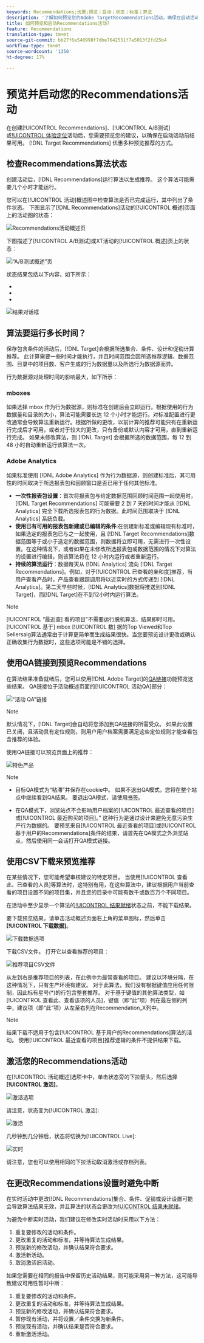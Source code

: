 ```yaml
---
keywords: Recommendations;优惠;预览；启动；状态；标准；算法
description: '了解如何预览您的Adobe TargetRecommendations活动，确保在启动活动之前可获得结果。 '
title: 如何预览和启动Recommendations活动?
feature: Recommendations
translation-type: tm+mt
source-git-commit: bb27f6e540998f7dbe7642551f7a5013f2fd25b4
workflow-type: tm+mt
source-wordcount: '1350'
ht-degree: 17%

---
```



# 预览并启动您的Recommendations活动

在创建[!UICONTROL Recommendations]、[!UICONTROL A/B测试]或[!UICONTROL 体验定位](XT)活动后，您需要预览您的建议，以确保在启动活动前结果可用。 [](/help/c-recommendations/recommendations-as-an-offer.md)[!DNL Target Recommendations] 优惠多种预览推荐的方式。

## 检查Recommendations算法状态

创建活动后，[!DNL Recommendations]运行算法以生成推荐。 这个算法可能需要几个小时才能运行。

您可以在[!UICONTROL 活动]概述图中检查算法是否已完成运行，其中列出了条件状态。 下图显示了[!DNL Recommendations]活动的[!UICONTROL 概述]页面上的活动图的状态：

![Recommendations活动概述页](/help/c-recommendations/t-create-recs-activity/assets/recs-overview.png)

下图描述了[!UICONTROL A/B测试]或XT活动的[!UICONTROL 概述]页上的状态：

![“A/B测试概述”页](/help/c-recommendations/t-create-recs-activity/assets/ab-overview.png)

状态结果包括以下内容，如下所示：

* [!UICONTROL 结果就绪]:指示算法已返回结果
* [!UICONTROL 结果未就绪]:指示算法尚未完成运行。
* [!UICONTROL 源失败]:指示无法检索自定义条件源文件。

![结果对话框](/help/c-recommendations/c-algorithms/assets/criteria_status_multi.png)

## 算法要运行多长时间？

保存包含条件的活动后，[!DNL Target]会根据所选集合、条件、设计和促销计算推荐。 此计算需要一些时间才能执行，并且时间范围会因所选推荐逻辑、数据范围、目录中的项目数、客户生成的行为数据量以及所选行为数据源而异。

行为数据源对处理时间的影响最大，如下所示：

### mboxes

如果选择 mbox 作为行为数据源，则标准在创建后会立即运行。根据使用的行为数据量和目录的大小，算法可能需要长达 12 个小时才能运行。对标准配置进行更改通常会导致算法重新运行。根据所做的更改，以前计算的推荐可能只有在重新运行完成后才可用，或者对于较大的更改，只有备份或默认内容才可用，直到重新运行完成。 如果未修改算法，则 [!DNL Target] 会根据所选的数据范围，每 12 到 48 小时自动重新运行该算法一次。

### Adobe Analytics

如果标准使用 [!DNL Adobe Analytics] 作为行为数据源，则创建标准后，其可用性的时间取决于所选报表包和回顾窗口是否已用于任何其他标准。

* **一次性报表包设置**：首次将报表包与给定数据范围回顾时间范围一起使用时，[!DNL Target Recommendations] 可能需要 2 到 7 天的时间才能从 [!DNL Analytics] 完全下载所选报表包的行为数据。此时间范围取决于 [!DNL Analytics] 系统负载。
* **使用已有可用的报表包新建或已编辑的条件**:在创建新标准或编辑现有标准时，如果选定的报表包已与之一起使用，且 [!DNL Target Recommendations]数据范围等于或小于选定的数据范围，则数据将立即可用，无需进行一次性设置。在这种情况下，或者如果在未修改所选报表包或数据范围的情况下对算法的设置进行编辑，则该算法将在 12 小时内运行或者重新运行。
* **持续的算法运行**：数据每天从 [!DNL Analytics] 流向 [!DNL Target Recommendations]。例如，对于[!UICONTROL 已查看的亲和度]推荐，当用户查看产品时，产品查看跟踪调用将以近实时的方式传递到 [!DNL Analytics]。第二天早些时候，[!DNL Analytics]数据将推送到[!DNL Target]，而[!DNL Target]在不到12小时内运行算法。

>[!NOTE]
>
>[!UICONTROL “最近查] 看的项目”不需要运行脱机算法，结果即时可用。[!UICONTROL 基于] mbox [!UICONTROL 数] 据的Top Viewed和Top Sellersalg算法通常由于计算更简单而生成结果很快。当您要预览设计更改或确认正确收集行为数据时，这些选项可能是不错的选择。

## 使用QA链接到预览Recommendations

在算法结果准备就绪后，您可以使用[!DNL Adobe Target]的[QA链接](/help/c-activities/c-activity-qa/activity-qa.md)功能预览这些结果。 QA链接位于活动概述页面的[!UICONTROL 活动QA]部分：

![“活动 QA”链接](/help/c-recommendations/t-create-recs-activity/assets/qa-link.png)

>[!NOTE]
>
>默认情况下，[!DNL Target]会自动将您添加到QA链接的所需受众。 如果此设置已关闭，且活动具有定位规则，则用户用户档案需要满足这些定位规则才能查看包含推荐的体验。

使用QA链接可以预览页面上的推荐：

![特色产品](/help/c-recommendations/t-create-recs-activity/assets/featured-products.png)

>[!NOTE]
>
>* 目标QA模式为“粘滞”并保存在cookie中。 如果不退出QA模式，您将在整个站点中继续看到QA结果。 要退出QA模式，请使用[书签](/help/c-activities/c-activity-qa/activity-qa-bookmark.md)。
   >
   >
* 在QA模式下，浏览站点不会影响用户档案的[!UICONTROL 最近查看的项目]或[!UICONTROL 最近购买的项目]。” 这种行为是通过设计来避免无意污染生产行为数据的。 要预览来自[!UICONTROL 最近查看的项目]或[!UICONTROL 基于用户的Recommendations]条件的结果，请首先在QA模式之外浏览站点，然后使用同一会话打开QA模式链接。


## 使用CSV下载来预览推荐

在某些情况下，您可能希望审核建议的特定项目。 当使用[!UICONTROL 查看此、已查看的人员]等算法时，这特别有用，在这些算法中，建议根据用户当前查看的项目设置不同的项目集，并且您的目录中可能有数千或数百万个不同项目。

在活动中至少显示一个算法的[!UICONTROL 结果就绪]状态之前，不能下载结果。

要下载预览结果，请单击活动概述页面右上角的菜单图标，然后单击&#x200B;**[!UICONTROL 下载数据]**。

![下载数据选项](/help/c-recommendations/t-create-recs-activity/assets/download-data.png)

下载CSV文件。 打开它以查看推荐的项目：

![推荐项目CSV文件](/help/c-recommendations/t-create-recs-activity/assets/recommended-items.png)

从左到右是推荐项目的列表，在此例中为最常查看的项目。 建议以环境分隔，在这种情况下，只有生产环境有建议。 对于此算法，我们没有根据键值应用任何限制，因此标有星号(*)的行包含整套推荐。 对于基于键值的其他算法类型，如[!UICONTROL 查看此、查看该项的人员]，键值（即“此”项）列在最左侧的列中，建议项（即“此”项）从左至右列在Recommendation_X列中。

>[!NOTE]
>
>结果下载不适用于包含[!UICONTROL 基于用户的Recommendations]算法的活动。 使用[!UICONTROL 最近查看的项目]推荐逻辑的条件不提供结果下载。

## 激活您的Recommendations活动

在[!UICONTROL 活动概述]选项卡中，单击状态旁的下拉箭头，然后选择&#x200B;**[!UICONTROL 激活]**。

![激活选项](/help/c-recommendations/t-create-recs-activity/assets/activate.png)

请注意，状态变为[!UICONTROL 激活]:

![激活](/help/c-recommendations/t-create-recs-activity/assets/activating.png)

几秒钟到几分钟后，状态将切换为[!UICONTROL Live]:

![实时](/help/c-recommendations/t-create-recs-activity/assets/live.png)

请注意，您也可以使用相同的下拉活动取消激活或存档列表。

## 在更改Recommendations设置时避免中断

在实时活动中更改[!DNL Recommendations]集合、条件、促销或设计设置可能会导致算法结果无效，并且算法的状态会更改为[!UICONTROL 结果未就绪]。

为避免中断实时活动，我们建议在修改实时活动时采用以下方法：

1. 重复要修改的活动和条件。
1. 更改重复的活动和标准，并等待算法生成结果。
1. 预览新的修改活动，并确认结果符合要求。
1. 激活新活动。
1. 取消激活旧活动。

如果您需要在相同的报告中保留历史活动结果，则可能采用另一种方法，这可能导致建议可用性暂时中断：

1. 重复要修改的活动和条件。
1. 更改重复的活动和标准，并等待算法生成结果。
1. 预览新的修改活动，并确认结果符合要求。
1. 暂停现有活动，并将设置／条件交换为新条件。
1. 预览现有活动，并确认结果是否符合要求。
1. 重新激活活动。
